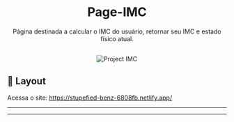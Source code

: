 <div align="center">

# Page-IMC
Página destinada a calcular o IMC do usuário, retornar seu IMC e estado físico atual.   

##
![Project IMC](https://user-images.githubusercontent.com/91755560/151681026-d5c7c439-a2ea-4fef-91cd-fe3a145a09ce.png)
</div>

## 🔖 Layout
Acessa o site: https://stupefied-benz-6808fb.netlify.app/

---
___
